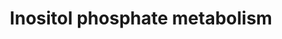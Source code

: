 ---
annotations:
- type: Pathway Ontology
  value: inositol phosphate metabolic pathway
authors:
- ReactomeTeam
- Anwesha
- Mkutmon
description: Inositol phosphates (IPs) are molecules involves in signalling processes
  in eukaryotes.  myo-Inositol consists of a six-carbon cyclic alcohol with an axial
  2-hydroxy and five equatorial hydroxyls.  Mono-, di-, and triphosphorylation of
  the inositol ring generates a wide variety of stereochemically distinct signalling
  entities.  Inositol 1,4,5-trisphosphate (I(1,4,5)P3), is formed when the phosphoinositide
  phosphatidylinositol 4,5-bisphosphate (PI(4,5)P2) is hydrolysed by a phospholipase
  C isozyme.  An array of inositol trisphosphate (IP3) and tetrakisphosphate (IP4)
  molecules are synthesised by the action of various kinases and phosphatases in the
  cytosol.  These species then transport between the cytosol and the nucleus where
  they are acted on by inositol polyphosphate multikinase (IPMK), inositol-pentakisphosphate
  2-kinase (IPPK), inositol hexakisphosphate kinase 1 (IP6K1) and 2 (IP6K2), to produce
  IP5, IP6, IP7, and IP8 molecules.  Some of these nuclear produced IPs transport
  back to the cytosol where they are converted to an even wider variety of IPs, by
  kinases and phosphatases, including the di- and triphospho inositol phosphates aka
  pyrophosphates (Irvine & Schell 2001, Bunney & Katan 2010, Alcazar-Romain & Wente
  2008, York 2006, Monserrate and York 2010).  View original pathway at [http://www.reactome.org/PathwayBrowser/#DIAGRAM=1483249
  Reactome].
last-edited: 2021-01-25
organisms:
- Homo sapiens
redirect_from:
- /index.php/Pathway:WP2741
- /instance/WP2741
schema-jsonld:
- '@context': https://schema.org/
  '@id': https://wikipathways.github.io/pathways/WP2741.html
  '@type': Dataset
  creator:
    '@type': Organization
    name: WikiPathways
  description: Inositol phosphates (IPs) are molecules involves in signalling processes
    in eukaryotes.  myo-Inositol consists of a six-carbon cyclic alcohol with an axial
    2-hydroxy and five equatorial hydroxyls.  Mono-, di-, and triphosphorylation of
    the inositol ring generates a wide variety of stereochemically distinct signalling
    entities.  Inositol 1,4,5-trisphosphate (I(1,4,5)P3), is formed when the phosphoinositide
    phosphatidylinositol 4,5-bisphosphate (PI(4,5)P2) is hydrolysed by a phospholipase
    C isozyme.  An array of inositol trisphosphate (IP3) and tetrakisphosphate (IP4)
    molecules are synthesised by the action of various kinases and phosphatases in
    the cytosol.  These species then transport between the cytosol and the nucleus
    where they are acted on by inositol polyphosphate multikinase (IPMK), inositol-pentakisphosphate
    2-kinase (IPPK), inositol hexakisphosphate kinase 1 (IP6K1) and 2 (IP6K2), to
    produce IP5, IP6, IP7, and IP8 molecules.  Some of these nuclear produced IPs
    transport back to the cytosol where they are converted to an even wider variety
    of IPs, by kinases and phosphatases, including the di- and triphospho inositol
    phosphates aka pyrophosphates (Irvine & Schell 2001, Bunney & Katan 2010, Alcazar-Romain
    & Wente 2008, York 2006, Monserrate and York 2010).  View original pathway at
    [http://www.reactome.org/PathwayBrowser/#DIAGRAM=1483249 Reactome].
  keywords:
  - INPP4A/B
  - 'Mn2+ '
  - '3-PP-IP5 '
  - 'IP6K1 '
  - 'PLCB2 '
  - IMPA1/2
  - Glycosaminoglycan
  - 5-PP-IP5
  - 'Fe2+ '
  - 'PPIP5K1 '
  - 'PLCZ1 '
  - 'MTMR9 '
  - I(1,2,4,5,6)P5
  - 'PLCB1 '
  - 'PLCE1 '
  - 'PLCD3 '
  - 'INPP1 '
  - MIOX:2xFe2+
  - I(1,4)P2
  - 'PLCD1 '
  - 'INPP4B '
  - IP6
  - signaling
  - Ins
  - 1-PP-IP4
  - '3-PP-IP4 '
  - 'OCRL '
  - 5-phosphatase
  - MTMR9
  - 'PLCB3 '
  - 'ITPKB '
  - 'PLD4(1-762) '
  - 'PPIP5K2 '
  - I(1,3,4)P3
  - 'PLCH2 '
  - 'PLCG1 '
  - IPPK
  - 1,5-(PP)2-IP4
  - PI(4,5)P2
  - 'PTEN '
  - I1P
  - IP6K1/2
  - 'PLCB4 '
  - 'INPP5D '
  - NUDT(1)
  - 'PLCG2 '
  - MTMR7
  - I3P
  - PTEN:Mg2+
  - 'ISYNA1 '
  - GlcA
  - 'IP6K3 '
  - 'INPP5B(321-993) '
  - PPIP5K1/2
  - 'Ca2+ '
  - 'NUDT10 '
  - 'PLCH1 '
  - '1-PP-IP4 '
  - INPP5(3)/ITPK1
  - IPMK
  - 'PLCD4 '
  - INPP1:Mg2+
  - MTMR7:MTMR9
  - polyphosphate
  - 'SYNJ1 '
  - PP-IP4
  - PLCdegh
  - 1-PP-IP5
  - 'ITPK1 '
  - PL(C)D4:3xCa2+
  - 'MTMR7 '
  - I4P
  - 'INPPL1 '
  - '1,5-(PP)2-IP4 '
  - I(1,3,4,5)P4
  - 5-PP-IP4
  - ITPKA/B/C
  - IP6K1/3
  - '1-PP-IP5 '
  - NUDT4:Mg2+/Mn2+
  - MINPP1
  - 'IMPA2 '
  - 'MIOX '
  - 1,5-(PP)2-IP3
  - 'NUDT4 '
  - 'NAD+ '
  - DAG
  - H2O
  - 1/3-PP-IP5
  - I(3,4,6)P3
  - I(1,3,4,5,6)P5
  - '3,5-(PP)2-IP4 '
  - I(3,4,5,6)P4
  - ITPK1:Mg2+
  - I(1,3,4,6)P4
  - ISYNA1:NAD+
  - 'NUDT11 '
  - 'ITPKC '
  - PLCbz
  - 'CALM1 '
  - Glc6P
  - 'IP6K2 '
  - '5-PP-IP4 '
  - 'NUDT3 '
  - I(1,3)P2
  - H+
  - I(1,4,5)P3
  - ADP
  - ATP
  - I(3,4)P2
  - INPP5A/B
  - Pi
  - O2
  - I(1,4,5,6)P4
  - (PP)2-IP4
  - 'INPP5J '
  - 'IMPA1 '
  - 5-PPP-IP5
  - 'INPP4A '
  - 'INPP5A '
  - 'Mg2+ '
  - INPP5(4)
  - Inositol
  - DAG and IP3
  - 'ITPKA '
  - metabolism
  license: CC0
  name: Inositol phosphate metabolism
seo: CreativeWork
title: Inositol phosphate metabolism
wpid: WP2741
---